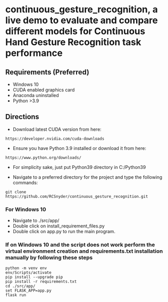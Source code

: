 
# continuous_gesture_recognition, a live demo to evaluate and compare different models for Continuous Hand Gesture Recognition task performance

## Requirements (Preferred)

- Windows 10
- CUDA enabled graphics card
- Anaconda uninstalled
- Python >3.9

## Directions

- Download latest CUDA version from here:

```
https://developer.nvidia.com/cuda-downloads
```

- Ensure you have Python 3.9 installed or download it from here:

```
https://www.python.org/downloads/
```

- For simplicity sake, just put Python39 directory in C:/Python39

- Navigate to a preferred directory for the project and type the following commands:

```
git clone https://github.com/RCSnyder/continuous_gesture_recognition.git
```

### For Windows 10

- Navigate to ./src/app/
- Double click on install_requirement_files.py
- Double click on app.py to run the main program.

### If on Windows 10 and the script does not work perform the virtual environment creation and requirements.txt installation manually by following these steps

```
python -m venv env
env/Scripts/activate
pip install --upgrade pip
pip install -r requirements.txt
cd ./src/app/
set FLASK_APP=app.py
flask run
```
